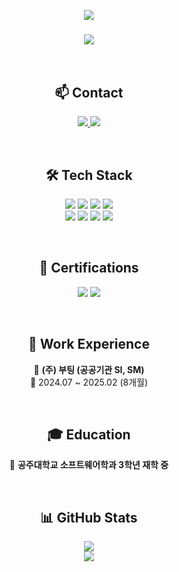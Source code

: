 <p align="center">
  <img src="https://capsule-render.vercel.app/api?type=waving&color=0:6A5ACD,100:00CED1&height=200&section=header&text=👨‍💻%20Hello,%20World!%20I'm%20Yeong%20O.&fontSize=40&fontColor=FFFFFF&fontAlignY=40" />
</p>

<h3 align="center">
  <img src="https://img.shields.io/badge/Backend%20Developer-000000?style=for-the-badge&logo=serverfault&logoColor=white"/>
</h3>

<br>

<h2 align="center">📫 Contact</h2>
<p align="center">
  <a href="mailto:nohyo05@naver.com">
    <img src="https://img.shields.io/badge/nohyo05@naver.com-DB4437?style=for-the-badge&logo=gmail&logoColor=white"/>
  </a>
  <a href="https://www.notion.so/15aaeebbb78d804e9930d1a3660b9d89?pvs=21">
    <img src="https://img.shields.io/badge/Portfolio-000000?style=for-the-badge&logo=notion&logoColor=white"/>
  </a>
</p>

<br>

<h2 align="center">🛠️ Tech Stack</h2>
<p align="center">
  <img src="https://img.shields.io/badge/Java-007396?style=for-the-badge&logo=java&logoColor=white"/>  
  <img src="https://img.shields.io/badge/Spring-6DB33F?style=for-the-badge&logo=spring&logoColor=white"/>  
  <img src="https://img.shields.io/badge/JPA-6E4095?style=for-the-badge&logo=hibernate&logoColor=white"/>  
  <img src="https://img.shields.io/badge/MyBatis-4479A1?style=for-the-badge&logo=mybatis&logoColor=white"/>
  <br>
  <img src="https://img.shields.io/badge/MySQL-4479A1?style=for-the-badge&logo=mysql&logoColor=white"/>  
  <img src="https://img.shields.io/badge/Oracle-F80000?style=for-the-badge&logo=oracle&logoColor=white"/>  
  <img src="https://img.shields.io/badge/Redis-DC382D?style=for-the-badge&logo=redis&logoColor=white"/>  
  <img src="https://img.shields.io/badge/JavaScript-F7DF1E?style=for-the-badge&logo=javascript&logoColor=black"/>  
</p>

<br>

<h2 align="center">🪪 Certifications</h2>
<p align="center">
  <img src="https://img.shields.io/badge/정보처리산업기사-4F4F4F?style=for-the-badge&logo=microsoft&logoColor=white"/>
  <img src="https://img.shields.io/badge/SQL%20Developer(SQLD)-4479A1?style=for-the-badge&logo=mysql&logoColor=white"/>  
</p>

<br>

<h2 align="center">📜 Work Experience</h2>
<p align="center">📂 <b>(주) 부팅 (공공기관 SI, SM)</b> <br> 📅 2024.07 ~ 2025.02 (8개월)</p>

<br>

<h2 align="center">🎓 Education</h2>
<p align="center">📖 <b>공주대학교 소프트웨어학과 3학년 재학 중</b></p>

<br>

<h2 align="center">📊 GitHub Stats</h2>
<p align="center">
  <a href="https://github.com/anuraghazra/github-readme-stats">
    <img src="https://github-readme-stats.vercel.app/api?username=NohYeongO&show_icons=true&theme=tokyonight" />
  </a>
  <br>
  <a href="https://github.com/anuraghazra/github-readme-stats">
    <img src="https://github-readme-stats.vercel.app/api/top-langs/?username=NohYeongO&layout=compact&theme=tokyonight" />
  </a>
</p>
